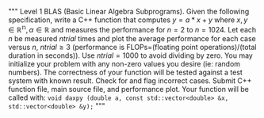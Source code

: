 """
Level 1 BLAS (Basic Linear Algebra Subprograms). Given the following specification, write a C++ function that computes $y=a*x+y$ where $x,y \in \mathbb{R^n}, \alpha \in \mathbb{R}$ and measures the performance for $n = 2$ to $n = 1024$. Let each $n$ be measured $ntrial$ times and plot the average performance for each case versus $n$, $ntrial \geq 3$ (performance is FLOPs=(floating point operations)/(total duration in seconds)). Use $ntrial=1000$ to avoid dividing by zero. You may initialize your problem with any non-zero values you desire (ie: random numbers). The correctness of your function will be tested against a test system with known result. Check for and flag incorrect cases. Submit C++ function file, main source file, and performance plot. Your function will be called with: 
`void daxpy (double a, const std::vector<double> &x, std::vector<double> &y);`
"""